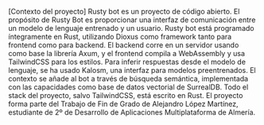 [Contexto del proyecto]
Rusty bot es un proyecto de código abierto.
El propósito de Rusty Bot es proporcionar una interfaz de comunicación entre un modelo de lenguaje entrenado y un
usuario.
Rusty bot está programado íntegramente en Rust, utilizando Dioxus como framework tanto para frontend como para backend.
El backend corre en un servidor usando como base la librería Axum, y el frontend compila a WebAssembly y usa TailwindCSS
para los estilos.
Para inferir respuestas desde el modelo de lenguaje, se ha usado Kalosm, una interfaz para modelos preentrenados.
El contexto se añade al bot a través de búsqueda semántica, implementada con las capacidades como base de datos
vectorial de SurrealDB.
Todo el stack del proyecto, salvo TailwindCSS, está escrito en Rust.
El proyecto forma parte del Trabajo de Fin de Grado de Alejandro López Martínez, estudiante de 2º de Desarrollo de
Aplicaciones Multiplataforma de Almería. 